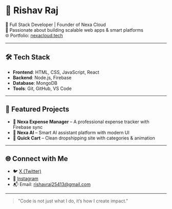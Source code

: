 # 💼 Rishav Raj

🚀 Full Stack Developer | Founder of Nexa Cloud  
🎯 Passionate about building scalable web apps & smart platforms  
🌐 Portfolio: [nexacloud.tech](https://nexacloud.tech)

---

## 🛠️ Tech Stack  
- **Frontend**: HTML, CSS, JavaScript, React  
- **Backend**: Node.js, Firebase  
- **Database**: MongoDB  
- **Tools**: Git, GitHub, VS Code  

---

## 📂 Featured Projects  
- 🔹 **Nexa Expense Manager** – A professional expense tracker with Firebase sync  
- 🔹 **Nexa AI** – Smart AI assistant platform with modern UI  
- 🔹 **Quick Cart** – Clean dropshipping site with categories & animation  

---

## 🌐 Connect with Me  
- 🐦 [X (Twitter)](https://x.com/RishavRaj379)  
- 📸 [Instagram](https://instagram.com/SensoNox)  
- 📬 Email: rishavraj25413@gmail.com

---

> "Code is not just what I do, it’s how I create impact."  
